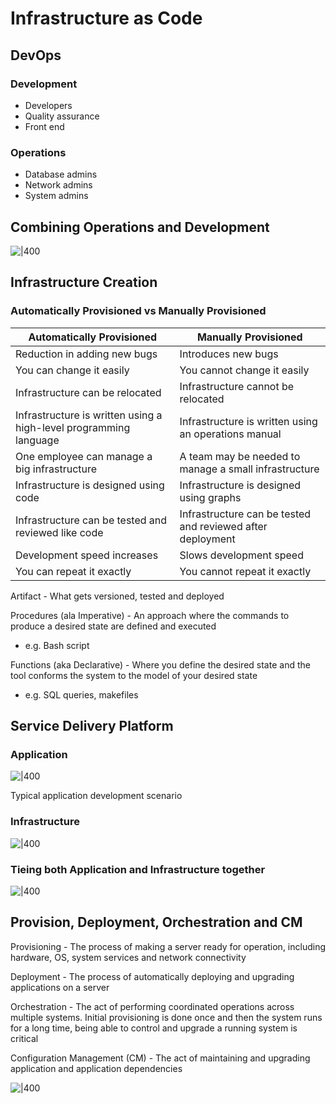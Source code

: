# Infrastructure as Code
 
## DevOps
### Development

- Developers
- Quality assurance
- Front end

### Operations

- Database admins
- Network admins
- System admins
 
## Combining Operations and Development

![|400](https://remnote-user-data.s3.amazonaws.com/2h1mhM8VRD5EfzUCNTgpYGRwmMLLAKAZrhqxBwGcqGXdNApgR4b11LhES7glKoLMDqPwkp3TyyEJbkYfPkKViPoKT_-hoOYtAb651CUz4_vTV5R85lDhvN2qylKLwDKU.png) 

## Infrastructure Creation

### Automatically Provisioned vs Manually Provisioned 

| **Automatically Provisioned**                                     | **Manually Provisioned**                                   |
| ----------------------------------------------------------------- | ---------------------------------------------------------- |
| Reduction in adding new bugs                                      | Introduces new bugs                                        |
| You can change it easily                                          | You cannot change it easily                                |
| Infrastructure can be relocated                                   | Infrastructure cannot be relocated                         |
| Infrastructure is written using a high-level programming language | Infrastructure is written using an operations manual       |
| One employee can manage a big infrastructure                      | A team may be needed to manage a small infrastructure      |
| Infrastructure is designed using code                             | Infrastructure is designed using graphs                    |
| Infrastructure can be tested and reviewed like code               | Infrastructure can be tested and reviewed after deployment |
| Development speed increases                                       | Slows development speed                                    |
| You can repeat it exactly                                         | You cannot repeat it exactly                               |

Artifact - What gets versioned, tested and deployed

Procedures (ala Imperative) -  An approach where the commands to produce a desired state are defined and executed 
- e.g. Bash script

Functions (aka Declarative) - Where you define the desired state and the tool conforms the system to the model of your desired state
- e.g. SQL queries, makefiles
 
## Service Delivery Platform
### Application

![|400](https://remnote-user-data.s3.amazonaws.com/-3NxAkOn7x79xIH8WiSmbj-y28Esakir9-y_892RZRu84KNCrwzsD7T_5ZL_7SFxCx_xTNW7Skb5uZvAXKf4qmWquorgQlw6c7RsrESJNojTMDwgFniT3LZdC6SQSImT.png) 

Typical application development scenario

### Infrastructure

![|400](https://remnote-user-data.s3.amazonaws.com/bZ4xNYF-AXj5gOI2kz3NZ_8ACjbXAmV6aX_KCMH3HX44jPGE5cW0EnS5Z_vb9Np2PpLU6iVKCObSFYJtiBkMs3Z4sJ9-aRQ7C48c_BxgCZ0FzHKj7OcCcjILRL2e3F1t.png)

### Tieing both Application and Infrastructure together

![|400](https://remnote-user-data.s3.amazonaws.com/1XQhcVPfRpmPgNz3dn7JsqFHJO46OxW93cgcvR8G57Igp-PjPbO57A_yoa9LLRsrr-YGc8Z09W-CWqkEitt_09N8FfOMC2gQINeVrNEoDlh_fSEHYb5woKVex8lnYLEE.png)

## Provision, Deployment, Orchestration and CM

Provisioning - The process of making a server ready for operation, including hardware, OS, system services and network connectivity

Deployment - The process of automatically deploying and upgrading applications on a server

Orchestration - The act of performing coordinated operations across multiple systems. Initial provisioning is done once and then the system runs for a long time, being able to control and upgrade a running system is critical

Configuration Management (CM) - The act of maintaining and upgrading application and application dependencies

![|400](https://remnote-user-data.s3.amazonaws.com/mUIgQUjTYUwMnHh3e7R-wAwBTiLmv22ssaPRKIbioCFp05i1m8TB0TePHtpfpxtX4oGzb4esfSj16OOPfhvHSZDFGw1fX5eeMX7TLBH4MtE-YHe5yLcZNqQosn14iDej.png) 
